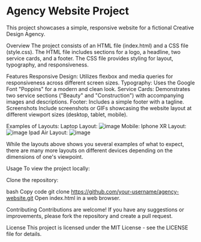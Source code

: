 # Agency Website Project
This project showcases a simple, responsive website for a fictional Creative Design Agency.

Overview
The project consists of an HTML file (index.html) and a CSS file (style.css). The HTML file includes sections for a logo, a headline, two service cards, and a footer. The CSS file provides styling for layout, typography, and responsiveness.

Features
Responsive Design: Utilizes flexbox and media queries for responsiveness across different screen sizes.
Typography: Uses the Google Font "Poppins" for a modern and clean look.
Service Cards: Demonstrates two service sections ("Beauty" and "Construction") with accompanying images and descriptions.
Footer: Includes a simple footer with a tagline.
Screenshots
Include screenshots or GIFs showcasing the website layout at different viewport sizes (desktop, tablet, mobile).

Examples of Layouts: 
Laptop Layout: ![image](https://github.com/user-attachments/assets/fc9db6c8-b7f7-47a3-a893-a6049d2e7118)
Mobile: Iphone XR Layout: ![image](https://github.com/user-attachments/assets/2bc8fb22-52dc-46d7-866e-f1fa3d08eaae)
Ipad Air Layout: ![image](https://github.com/user-attachments/assets/30a87461-1db5-40c2-af3d-5500c4f88c66)
  
While the layouts above shows you several examples of what to expect, there are many more layouts on different devices depending on the dimensions of one's viewpoint.

Usage
To view the project locally:

Clone the repository:

bash
Copy code
git clone https://github.com/your-username/agency-website.git
Open index.html in a web browser.

Contributing
Contributions are welcome! If you have any suggestions or improvements, please fork the repository and create a pull request.

License
This project is licensed under the MIT License - see the LICENSE file for details.
